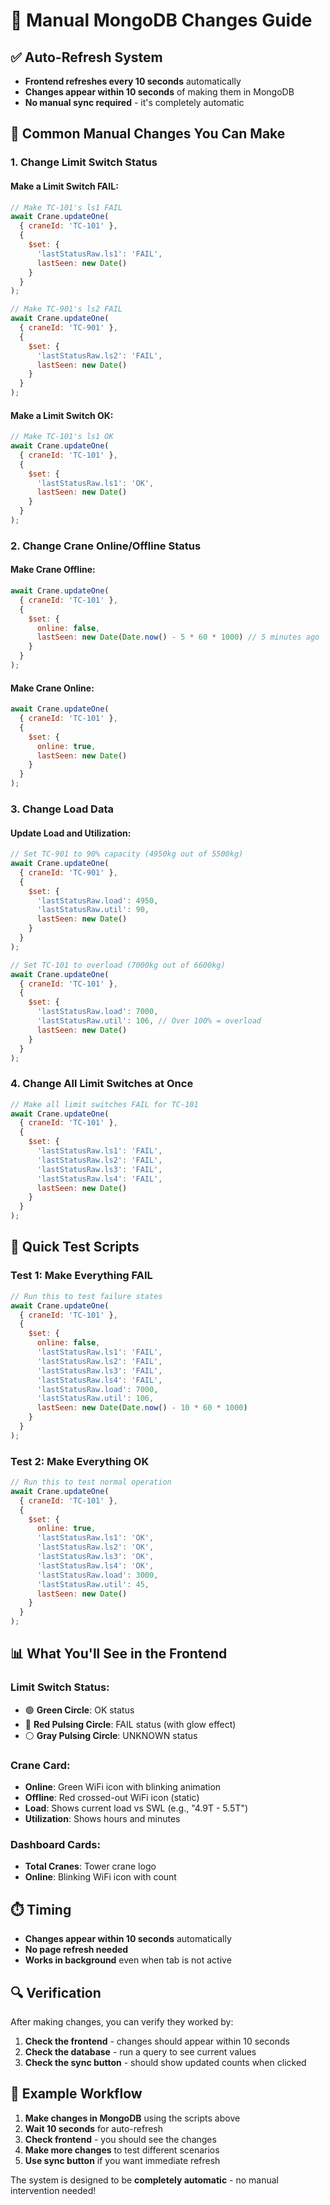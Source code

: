 # 🔧 Manual MongoDB Changes Guide

## ✅ **Auto-Refresh System**
- **Frontend refreshes every 10 seconds** automatically
- **Changes appear within 10 seconds** of making them in MongoDB
- **No manual sync required** - it's completely automatic

## 🎯 **Common Manual Changes You Can Make**

### **1. Change Limit Switch Status**

#### **Make a Limit Switch FAIL:**
```javascript
// Make TC-101's ls1 FAIL
await Crane.updateOne(
  { craneId: 'TC-101' },
  { 
    $set: { 
      'lastStatusRaw.ls1': 'FAIL',
      lastSeen: new Date()
    }
  }
);

// Make TC-901's ls2 FAIL
await Crane.updateOne(
  { craneId: 'TC-901' },
  { 
    $set: { 
      'lastStatusRaw.ls2': 'FAIL',
      lastSeen: new Date()
    }
  }
);
```

#### **Make a Limit Switch OK:**
```javascript
// Make TC-101's ls1 OK
await Crane.updateOne(
  { craneId: 'TC-101' },
  { 
    $set: { 
      'lastStatusRaw.ls1': 'OK',
      lastSeen: new Date()
    }
  }
);
```

### **2. Change Crane Online/Offline Status**

#### **Make Crane Offline:**
```javascript
await Crane.updateOne(
  { craneId: 'TC-101' },
  { 
    $set: { 
      online: false,
      lastSeen: new Date(Date.now() - 5 * 60 * 1000) // 5 minutes ago
    }
  }
);
```

#### **Make Crane Online:**
```javascript
await Crane.updateOne(
  { craneId: 'TC-101' },
  { 
    $set: { 
      online: true,
      lastSeen: new Date()
    }
  }
);
```

### **3. Change Load Data**

#### **Update Load and Utilization:**
```javascript
// Set TC-901 to 90% capacity (4950kg out of 5500kg)
await Crane.updateOne(
  { craneId: 'TC-901' },
  { 
    $set: { 
      'lastStatusRaw.load': 4950,
      'lastStatusRaw.util': 90,
      lastSeen: new Date()
    }
  }
);

// Set TC-101 to overload (7000kg out of 6600kg)
await Crane.updateOne(
  { craneId: 'TC-101' },
  { 
    $set: { 
      'lastStatusRaw.load': 7000,
      'lastStatusRaw.util': 106, // Over 100% = overload
      lastSeen: new Date()
    }
  }
);
```

### **4. Change All Limit Switches at Once**

```javascript
// Make all limit switches FAIL for TC-101
await Crane.updateOne(
  { craneId: 'TC-101' },
  { 
    $set: { 
      'lastStatusRaw.ls1': 'FAIL',
      'lastStatusRaw.ls2': 'FAIL',
      'lastStatusRaw.ls3': 'FAIL',
      'lastStatusRaw.ls4': 'FAIL',
      lastSeen: new Date()
    }
  }
);
```

## 🚀 **Quick Test Scripts**

### **Test 1: Make Everything FAIL**
```javascript
// Run this to test failure states
await Crane.updateOne(
  { craneId: 'TC-101' },
  { 
    $set: { 
      online: false,
      'lastStatusRaw.ls1': 'FAIL',
      'lastStatusRaw.ls2': 'FAIL',
      'lastStatusRaw.ls3': 'FAIL',
      'lastStatusRaw.ls4': 'FAIL',
      'lastStatusRaw.load': 7000,
      'lastStatusRaw.util': 106,
      lastSeen: new Date(Date.now() - 10 * 60 * 1000)
    }
  }
);
```

### **Test 2: Make Everything OK**
```javascript
// Run this to test normal operation
await Crane.updateOne(
  { craneId: 'TC-101' },
  { 
    $set: { 
      online: true,
      'lastStatusRaw.ls1': 'OK',
      'lastStatusRaw.ls2': 'OK',
      'lastStatusRaw.ls3': 'OK',
      'lastStatusRaw.ls4': 'OK',
      'lastStatusRaw.load': 3000,
      'lastStatusRaw.util': 45,
      lastSeen: new Date()
    }
  }
);
```

## 📊 **What You'll See in the Frontend**

### **Limit Switch Status:**
- 🟢 **Green Circle**: OK status
- 🔴 **Red Pulsing Circle**: FAIL status (with glow effect)
- ⚪ **Gray Pulsing Circle**: UNKNOWN status

### **Crane Card:**
- **Online**: Green WiFi icon with blinking animation
- **Offline**: Red crossed-out WiFi icon (static)
- **Load**: Shows current load vs SWL (e.g., "4.9T - 5.5T")
- **Utilization**: Shows hours and minutes

### **Dashboard Cards:**
- **Total Cranes**: Tower crane logo
- **Online**: Blinking WiFi icon with count

## ⏱️ **Timing**
- **Changes appear within 10 seconds** automatically
- **No page refresh needed**
- **Works in background** even when tab is not active

## 🔍 **Verification**
After making changes, you can verify they worked by:
1. **Check the frontend** - changes should appear within 10 seconds
2. **Check the database** - run a query to see current values
3. **Check the sync button** - should show updated counts when clicked

## 🎯 **Example Workflow**
1. **Make changes in MongoDB** using the scripts above
2. **Wait 10 seconds** for auto-refresh
3. **Check frontend** - you should see the changes
4. **Make more changes** to test different scenarios
5. **Use sync button** if you want immediate refresh

The system is designed to be **completely automatic** - no manual intervention needed!
